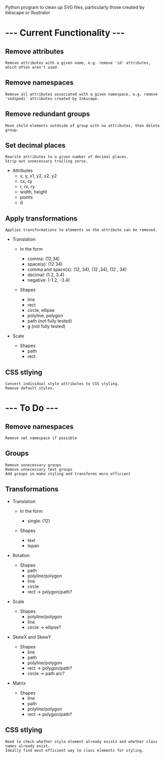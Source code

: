 Python program to clean up SVG files, particularly those created by Inkscape or Illustrator

# --- Current Functionality ---

## Remove attributes
	Remove attributes with a given name, e.g. remove 'id' attributes, which often aren't used.

## Remove namespaces
	Remove all attributes associated with a given namespace, e.g. remove 'sodipodi' attributes created by Inkscape.
	
## Remove redundant groups
	Move child elements outdside of group with no attributes, then delete group.

## Set decimal places
    Rewrite attributes to a given number of decimal places.
    Strip out unnecessary trailing zeros.
    
* Attributes
	- x, y, x1, y2, x2, y2
	- cx, cy
	- r, rx, ry
	- width, height
	- points
	- d

## Apply transformations
	Applies transformations to elements so the attribute can be removed.

* Translation
    - In the form
        - comma: (12,34)
        - space(s): (12 34)
        - comma and space(s): (12, 34), (12 ,34), (12 , 34)
        - decimal: (1.2, 3.4)
        - negative: (-1.2, -3.4)
        
    - Shapes
        - line
        - rect
        - circle, ellipse
        - polyline, polygon
        - path (not fully tested)
        - g (not fully tested)
        
* Scale
    - Shapes
        - path
        - rect

## CSS stlying
    Convert individual style attributes to CSS styling.
    Remove default styles.
    
# --- To Do ---

## Remove namespaces
	Remove xml namespace if possible
	
## Groups
	Remove unnecessary groups
	Remove unnecessary text groups
	Add groups in make styling and transforms more efficient

## Transformations

* Translation
    - In the form
        - single: (12)

    - Shapes
        - text
        - tspan
        
* Rotation
    - Shapes
        - path
        - polyline/polygon
        - line
        - circle
        - rect -> polygon/path?
        
* Scale
    - Shapes
        - polyline/polygon
        - line
        - circle -> ellipse?
        
* SkewX and SkewY
	- Shapes
		- line
		- path
		- polyline/polygon
		- rect -> polygon/path?
		- circle -> path arc?
		
* Matrix
	- Shapes
		- line
		- path
		- polyline/polygon
		- rect -> polygon/path?
            
## CSS stlying
	Need to check whether style element already exists and whether class names already exist.
    Ideally find most efficient way to class elements for styling.
